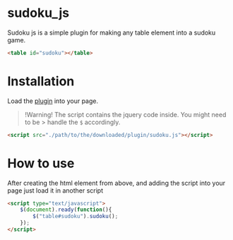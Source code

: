# sudoku_js

Sudoku js is a simple plugin for making any table element into a sudoku game.

```html
<table id="sudoku"></table>
```

# Installation

Load the [plugin](https://github.com/geon696/sudoku_js) into your page.

> !Warning!
> The script contains the jquery code inside. You might need to be > handle the `$` accordingly.

```html
<script src="./path/to/the/downloaded/plugin/sudoku.js"></script>
```

# How to use

After creating the html element from above, and adding the script into your page just load it in another script

```html
<script type="text/javascript">
	$(document).ready(function(){
		$("table#sudoku").sudoku();
	});
</script>
```